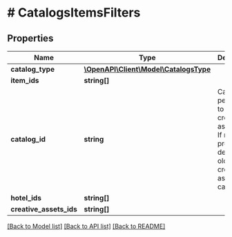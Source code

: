 # # CatalogsItemsFilters

## Properties

Name | Type | Description | Notes
------------ | ------------- | ------------- | -------------
**catalog_type** | [**\OpenAPI\Client\Model\CatalogsType**](CatalogsType.md) |  |
**item_ids** | **string[]** |  |
**catalog_id** | **string** | Catalog id pertaining to the creative assets item. If not provided, default to oldest creative assets catalog | [optional]
**hotel_ids** | **string[]** |  |
**creative_assets_ids** | **string[]** |  |

[[Back to Model list]](../../README.md#models) [[Back to API list]](../../README.md#endpoints) [[Back to README]](../../README.md)
